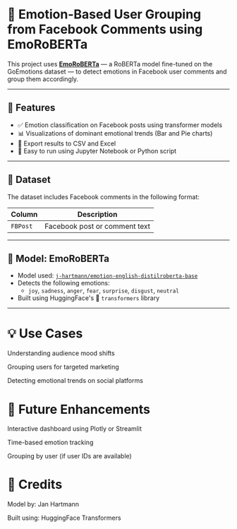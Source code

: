 # 💬 Emotion-Based User Grouping from Facebook Comments using EmoRoBERTa

This project uses **[EmoRoBERTa](https://huggingface.co/j-hartmann/emotion-english-distilroberta-base)** — a RoBERTa model fine-tuned on the GoEmotions dataset — to detect emotions in Facebook user comments and group them accordingly.

---

## 📌 Features

- ✅ Emotion classification on Facebook posts using transformer models
- 📊 Visualizations of dominant emotional trends (Bar and Pie charts)
- 📁 Export results to CSV and Excel
- 🚀 Easy to run using Jupyter Notebook or Python script

---

## 📂 Dataset

The dataset includes Facebook comments in the following format:

| Column   | Description                    |
|----------|--------------------------------|
| `FBPost` | Facebook post or comment text  |

---

## 🤖 Model: EmoRoBERTa

- Model used: [`j-hartmann/emotion-english-distilroberta-base`](https://huggingface.co/j-hartmann/emotion-english-distilroberta-base)
- Detects the following emotions:
  - `joy`, `sadness`, `anger`, `fear`, `surprise`, `disgust`, `neutral`
- Built using HuggingFace's 🤗 `transformers` library

---

# 💡 Use Cases
Understanding audience mood shifts

Grouping users for targeted marketing

Detecting emotional trends on social platforms

# 🧠 Future Enhancements
Interactive dashboard using Plotly or Streamlit

Time-based emotion tracking

Grouping by user (if user IDs are available)

# 🙌 Credits
Model by: Jan Hartmann

Built using: HuggingFace Transformers
